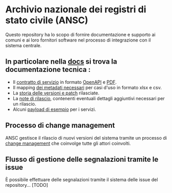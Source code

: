 # Archivio nazionale dei registri di stato civile (ANSC) 

Questo repository ha lo scopo di fornire documentazione e supporto ai comuni e ai 
	loro fornitori software nel processo di integrazione con il sistema centrale. 

## In particolare nella [docs](docs/) si trova la documentazione tecnica :  
* Il [contratto di servizio](docs/Caratteristiche_servizi/) in formato 
	[OpenAPI](docs/Caratteristiche_servizi/) e [PDF](docs/Caratteristiche_servizi/docs/).
* Il mapping [dei metadati necessari](docs/Mapping_casi_uso/) per casi d'uso in formato xlsx e csv.
* La [storia delle versioni e patch](docs/Changelog.md) rilasciate.
* La [note di rilascio](docs/ReleaseNotes.md), contenenti eventuali dettagli aggiuntivi necessari per un rilascio.
* Alcuni [payload di esempio](docs/CasiDiTest/) per i servizi.

## Processo di change management 

ANSC gestisce il rilascio di nuovi versioni del sistema tramite un processo
  di [change management](ChangeManagement.md) che coinvolge tutte gli attori coinvolti.

## Flusso di gestione delle segnalazioni tramite le issue

È possibile effettuare delle segnalazioni tramite il sistema delle issue del repository... [TODO]
